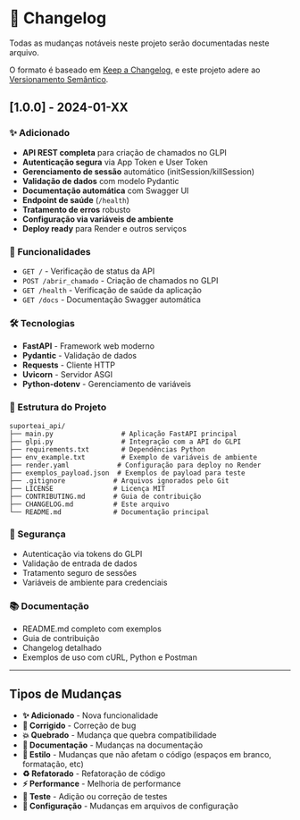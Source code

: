 # 📝 Changelog

Todas as mudanças notáveis neste projeto serão documentadas neste arquivo.

O formato é baseado em [Keep a Changelog](https://keepachangelog.com/pt-BR/1.0.0/),
e este projeto adere ao [Versionamento Semântico](https://semver.org/lang/pt-BR/).

## [1.0.0] - 2024-01-XX

### ✨ Adicionado
- **API REST completa** para criação de chamados no GLPI
- **Autenticação segura** via App Token e User Token
- **Gerenciamento de sessão** automático (initSession/killSession)
- **Validação de dados** com modelo Pydantic
- **Documentação automática** com Swagger UI
- **Endpoint de saúde** (`/health`)
- **Tratamento de erros** robusto
- **Configuração via variáveis de ambiente**
- **Deploy ready** para Render e outros serviços

### 🔧 Funcionalidades
- `GET /` - Verificação de status da API
- `POST /abrir_chamado` - Criação de chamados no GLPI
- `GET /health` - Verificação de saúde da aplicação
- `GET /docs` - Documentação Swagger automática

### 🛠 Tecnologias
- **FastAPI** - Framework web moderno
- **Pydantic** - Validação de dados
- **Requests** - Cliente HTTP
- **Uvicorn** - Servidor ASGI
- **Python-dotenv** - Gerenciamento de variáveis

### 📁 Estrutura do Projeto
```
suporteai_api/
├── main.py                 # Aplicação FastAPI principal
├── glpi.py                 # Integração com a API do GLPI
├── requirements.txt        # Dependências Python
├── env_example.txt         # Exemplo de variáveis de ambiente
├── render.yaml            # Configuração para deploy no Render
├── exemplos_payload.json  # Exemplos de payload para teste
├── .gitignore            # Arquivos ignorados pelo Git
├── LICENSE               # Licença MIT
├── CONTRIBUTING.md       # Guia de contribuição
├── CHANGELOG.md          # Este arquivo
└── README.md             # Documentação principal
```

### 🔐 Segurança
- Autenticação via tokens do GLPI
- Validação de entrada de dados
- Tratamento seguro de sessões
- Variáveis de ambiente para credenciais

### 📚 Documentação
- README.md completo com exemplos
- Guia de contribuição
- Changelog detalhado
- Exemplos de uso com cURL, Python e Postman

---

## Tipos de Mudanças

- **✨ Adicionado** - Nova funcionalidade
- **🐛 Corrigido** - Correção de bug
- **💥 Quebrado** - Mudança que quebra compatibilidade
- **📝 Documentação** - Mudanças na documentação
- **🎨 Estilo** - Mudanças que não afetam o código (espaços em branco, formatação, etc)
- **♻️ Refatorado** - Refatoração de código
- **⚡ Performance** - Melhoria de performance
- **🧪 Teste** - Adição ou correção de testes
- **🔧 Configuração** - Mudanças em arquivos de configuração 